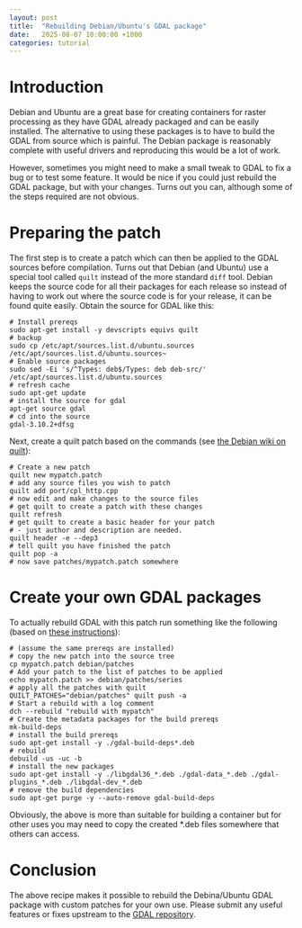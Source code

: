```yaml
---
layout: post
title:  "Rebuilding Debian/Ubuntu's GDAL package"
date:   2025-08-07 10:00:00 +1000
categories: tutorial
---
```


# Introduction

Debian and Ubuntu are a great base for creating containers for raster processing
as they have GDAL already packaged and can be easily installed. The alternative
to using these packages is to have to build the GDAL from source which 
is painful. The Debian package is reasonably complete with useful drivers and
reproducing this would be a lot of work.

However, sometimes you might need to make a small tweak to GDAL to fix a bug
or to test some feature. It would be nice if you could just rebuild the GDAL
package, but with your changes. Turns out you can, although some of the steps
required are not obvious.

# Preparing the patch

The first step is to create a patch which can then be applied to the GDAL sources
before compilation. Turns out that Debian (and Ubuntu) use a special tool called `quilt`
instead of the more standard `diff` tool. Debian keeps the source code for all their
packages for each release so instead of having to work out where the source code is
for your release, it can be found quite easily. Obtain the source for GDAL like this:

```
# Install prereqs
sudo apt-get install -y devscripts equivs quilt
# backup
sudo cp /etc/apt/sources.list.d/ubuntu.sources /etc/apt/sources.list.d/ubuntu.sources~
# Enable source packages
sudo sed -Ei 's/^Types: deb$/Types: deb deb-src/' /etc/apt/sources.list.d/ubuntu.sources
# refresh cache
sudo apt-get update
# install the source for gdal
apt-get source gdal
# cd into the source
gdal-3.10.2+dfsg 
```

Next, create a quilt patch based on the commands (see [the Debian wiki on quilt](https://wiki.debian.org/UsingQuilt)):

```
# Create a new patch
quilt new mypatch.patch
# add any source files you wish to patch
quilt add port/cpl_http.cpp
# now edit and make changes to the source files
# get quilt to create a patch with these changes
quilt refresh
# get quilt to create a basic header for your patch
# - just author and description are needed.
quilt header -e --dep3
# tell quilt you have finished the patch
quilt pop -a 
# now save patches/mypatch.patch somewhere
```

# Create your own GDAL packages

To actually rebuild GDAL with this patch run something like the following 
(based on [these instructions](https://www.linuxjournal.com/content/rebuilding-and-modifying-debian-packages)):

```
# (assume the same prereqs are installed)
# copy the new patch into the source tree
cp mypatch.patch debian/patches
# Add your patch to the list of patches to be applied
echo mypatch.patch >> debian/patches/series
# apply all the patches with quilt
QUILT_PATCHES="debian/patches" quilt push -a
# Start a rebuild with a log comment
dch --rebuild "rebuild with mypatch"
# Create the metadata packages for the build prereqs
mk-build-deps
# install the build prereqs
sudo apt-get install -y ./gdal-build-deps*.deb
# rebuild
debuild -us -uc -b
# install the new packages
sudo apt-get install -y ./libgdal36_*.deb ./gdal-data_*.deb ./gdal-plugins_*.deb ./libgdal-dev_*.deb
# remove the build dependencies
sudo apt-get purge -y --auto-remove gdal-build-deps
```

Obviously, the above is more than suitable for building a container but for other uses
you may need to copy the created *.deb files somewhere that others can access.

# Conclusion

The above recipe makes it possible to rebuild the Debina/Ubuntu GDAL package with custom patches for your
own use. Please submit any useful features or fixes upstream to the [GDAL repository](github.com/OSGeo/gdal/).
